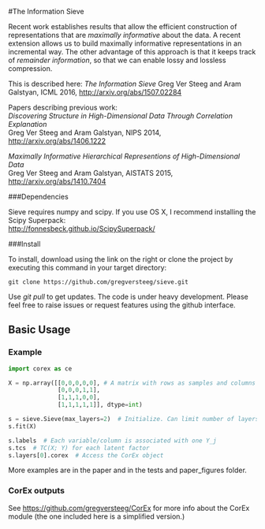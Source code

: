 #The Information Sieve

Recent work establishes results that allow the efficient construction of representations that are *maximally informative* 
about the data. A recent extension allows us to build maximally
informative representations in an incremental way. The other advantage of this approach is that it keeps track of
 *remainder information*, so that we can enable lossy and lossless compression. 
  
This is described here: 
*The Information Sieve*
Greg Ver Steeg and Aram Galstyan, ICML 2016, http://arxiv.org/abs/1507.02284

Papers describing previous work:     
*Discovering Structure in High-Dimensional Data Through Correlation Explanation*    
Greg Ver Steeg and Aram Galstyan, NIPS 2014, http://arxiv.org/abs/1406.1222        
      
*Maximally Informative Hierarchical Representions of High-Dimensional Data*    
Greg Ver Steeg and Aram Galstyan, AISTATS 2015, http://arxiv.org/abs/1410.7404    

###Dependencies

Sieve requires numpy and scipy. If you use OS X, I recommend installing the Scipy Superpack:             
http://fonnesbeck.github.io/ScipySuperpack/

###Install

To install, download using the link on the right or clone the project by executing this command in your target directory:
```
git clone https://github.com/gregversteeg/sieve.git
```
Use *git pull* to get updates. The code is under heavy development. 
Please feel free to raise issues or request features using the github interface. 

## Basic Usage

### Example

```python
import corex as ce

X = np.array([[0,0,0,0,0], # A matrix with rows as samples and columns as variables.
              [0,0,0,1,1],
              [1,1,1,0,0],
              [1,1,1,1,1]], dtype=int)

s = sieve.Sieve(max_layers=2)  # Initialize. Can limit number of layers (default is automatic) and pass kwargs to CorEx
s.fit(X)

s.labels  # Each variable/column is associated with one Y_j
s.tcs  # TC(X; Y) for each latent factor
s.layers[0].corex  # Access the CorEx object 

```

More examples are in the paper and in the tests and paper_figures folder. 

### CorEx outputs

See https://github.com/gregversteeg/CorEx for more info about the CorEx module (the one 
included here is a simplified version.)